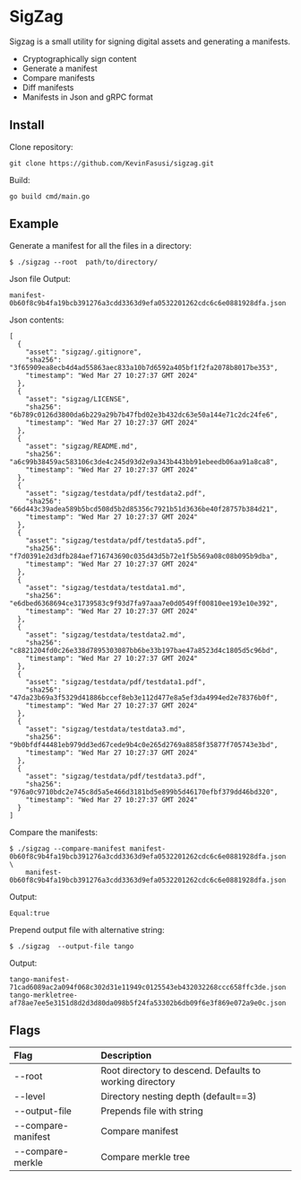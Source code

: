 # SigZag

Sigzag is a small utility for signing digital assets and generating a manifests.

- Cryptographically sign content
- Generate a manifest
- Compare manifests
- Diff manifests
- Manifests in Json and gRPC format

## Install

Clone repository:

```shell
git clone https://github.com/KevinFasusi/sigzag.git
```

Build:

```shell
go build cmd/main.go

```

## Example

Generate a manifest for all the files in a directory:

```shell
$ ./sigzag --root  path/to/directory/
```
Json file Output:
```
manifest-0b60f8c9b4fa19bcb391276a3cdd3363d9efa0532201262cdc6c6e0881928dfa.json
```

Json contents:

```
[
  {
    "asset": "sigzag/.gitignore",
    "sha256": "3f65909ea8ecb4d4ad55863aec833a10b7d6592a405bf1f2fa2078b8017be353",
    "timestamp": "Wed Mar 27 10:27:37 GMT 2024"
  },
  {
    "asset": "sigzag/LICENSE",
    "sha256": "6b789c0126d3800da6b229a29b7b47fbd02e3b432dc63e50a144e71c2dc24fe6",
    "timestamp": "Wed Mar 27 10:27:37 GMT 2024"
  },
  {
    "asset": "sigzag/README.md",
    "sha256": "a6c99b38459ac583106c3de4c245d93d2e9a343b443bb91ebeedb06aa91a8ca8",
    "timestamp": "Wed Mar 27 10:27:37 GMT 2024"
  },
  {
    "asset": "sigzag/testdata/pdf/testdata2.pdf",
    "sha256": "66d443c39adea589b5bcd508d5b2d85356c7921b51d3636be40f28757b384d21",
    "timestamp": "Wed Mar 27 10:27:37 GMT 2024"
  },
  {
    "asset": "sigzag/testdata/pdf/testdata5.pdf",
    "sha256": "f7d0391e2d3dfb284aef716743690c035d43d5b72e1f5b569a08c08b095b9dba",
    "timestamp": "Wed Mar 27 10:27:37 GMT 2024"
  },
  {
    "asset": "sigzag/testdata/testdata1.md",
    "sha256": "e6dbed6368694ce31739583c9f93d7fa97aaa7e0d0549ff00810ee193e10e392",
    "timestamp": "Wed Mar 27 10:27:37 GMT 2024"
  },
  {
    "asset": "sigzag/testdata/testdata2.md",
    "sha256": "c8821204fd0c26e338d7895303087bb6be33b197bae47a8523d4c1805d5c96bd",
    "timestamp": "Wed Mar 27 10:27:37 GMT 2024"
  },
  {
    "asset": "sigzag/testdata/pdf/testdata1.pdf",
    "sha256": "47da23b69a3f5329d41886bccef8eb3e112d477e8a5ef3da4994ed2e78376b0f",
    "timestamp": "Wed Mar 27 10:27:37 GMT 2024"
  },
  {
    "asset": "sigzag/testdata/testdata3.md",
    "sha256": "9b0bfdf44481eb979dd3ed67cede9b4c0e265d2769a8858f35877f705743e3bd",
    "timestamp": "Wed Mar 27 10:27:37 GMT 2024"
  },
  {
    "asset": "sigzag/testdata/pdf/testdata3.pdf",
    "sha256": "976a0c9710bdc2e745c8d5a5e466d3181bd5e899b5d46170efbf379dd46bd320",
    "timestamp": "Wed Mar 27 10:27:37 GMT 2024"
  }
]
```

Compare the manifests:

```shell
$ ./sigzag --compare-manifest manifest-0b60f8c9b4fa19bcb391276a3cdd3363d9efa0532201262cdc6c6e0881928dfa.json \
    manifest-0b60f8c9b4fa19bcb391276a3cdd3363d9efa0532201262cdc6c6e0881928dfa.json 
```
Output:
```
Equal:true
```

Prepend output file with alternative string:

```shell
$ ./sigzag  --output-file tango
```

Output:
```
tango-manifest-71cad6089ac2a094f068c302d31e11949c0125543eb432032268ccc658ffc3de.json
tango-merkletree-af78ae7ee5e3151d8d2d3d80da098b5f24fa53302b6db09f6e3f869e072a9e0c.json
```

## Flags

| Flag               | Description                                              |
|:-------------------|:---------------------------------------------------------|
| --root             | Root directory to descend. Defaults to working directory |
| --level            | Directory nesting depth (default==3)                     |
| --output-file      | Prepends file with string                                |
| --compare-manifest | Compare manifest                                         |
| --compare-merkle   | Compare merkle tree                                      |